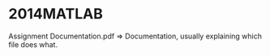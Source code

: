 # 2014MATLAB

Assignment Documentation.pdf => Documentation, usually explaining which file does what.
